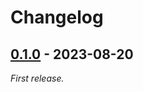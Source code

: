 # Changelog

## [0.1.0] - 2023-08-20

_First release._

[0.1.0]: https://github.com/planetarium/Corvette/releases/tag/0.0.0
